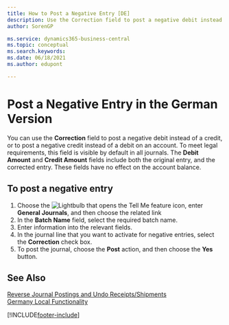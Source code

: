 ```yaml
---
title: How to Post a Negative Entry [DE]
description: Use the Correction field to post a negative debit instead of a credit, or to post a negative credit instead of a debit on an account to meet legal requirements.
author: SorenGP

ms.service: dynamics365-business-central
ms.topic: conceptual
ms.search.keywords:
ms.date: 06/18/2021
ms.author: edupont

---
```

# Post a Negative Entry in the German Version
You can use the **Correction** field to post a negative debit instead of a credit, or to post a negative credit instead of a debit on an account. To meet legal requirements, this field is visible by default in all journals. The **Debit Amount** and **Credit Amount** fields include both the original entry, and the corrected entry. These fields have no effect on the account balance.  

## To post a negative entry  

1.  Choose the ![Lightbulb that opens the Tell Me feature](../../media/ui-search/search_small.png "Tell me what you want to do") icon, enter **General Journals**, and then choose the related link  
2.  In the **Batch Name** field, select the required batch name.  
3.  Enter information into the relevant fields.  
4.  In the journal line that you want to activate for negative entries, select the **Correction** check box.  
5.  To post the journal, choose the **Post** action, and then choose the **Yes** button.  

## See Also  
[Reverse Journal Postings and Undo Receipts/Shipments](../../finance-how-reverse-journal-posting.md)  
[Germany Local Functionality](germany-local-functionality.md)


[!INCLUDE[footer-include](../../includes/footer-banner.md)]